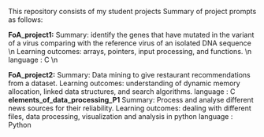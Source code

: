 This repository consists of my student projects
Summary of project prompts as follows:

**FoA_project1:**
  Summary: identify the genes that have mutated in the variant of a virus comparing with the reference virus of an isolated DNA sequence \n 
  Learning outcomes: arrays, pointers, input processing, and functions. \n
  language : C \n

**FoA_project2:**
  Summary: Data mining to give restaurant recommendations from a dataset.
  Learning outcomes: understanding of dynamic memory allocation, linked data structures, and search algorithms.
  language : C
**elements_of_data_processing_P1**
  Summary: Process and analyse different news sources for their reliability.
  Learning outcomes: dealing with different files, data processing, visualization and analysis in python
  language : Python
